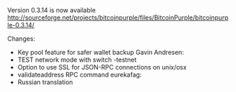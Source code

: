 Version 0.3.14 is now available
http://sourceforge.net/projects/bitcoinpurple/files/BitcoinPurple/bitcoinpurple-0.3.14/

Changes:
* Key pool feature for safer wallet backup
Gavin Andresen:
* TEST network mode with switch -testnet
* Option to use SSL for JSON-RPC connections on unix/osx
* validateaddress RPC command
eurekafag:
* Russian translation
